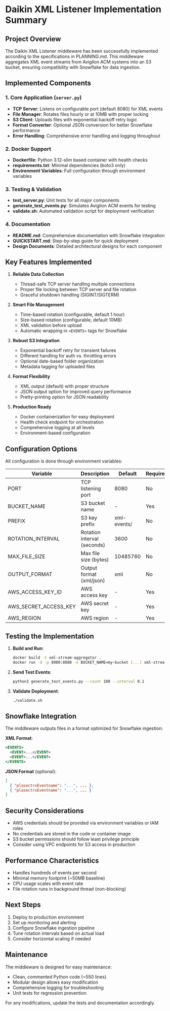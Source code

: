 # Daikin XML Listener Implementation Summary

## Project Overview
The Daikin XML Listener middleware has been successfully implemented according to the specifications in PLANNING.md. This middleware aggregates XML event streams from Avigilon ACM systems into an S3 bucket, ensuring compatibility with Snowflake for data ingestion.

## Implemented Components

### 1. Core Application (`server.py`)
- **TCP Server**: Listens on configurable port (default 8080) for XML events
- **File Manager**: Rotates files hourly or at 10MB with proper locking
- **S3 Client**: Uploads files with exponential backoff retry logic
- **Format Converter**: Optional JSON conversion for better Snowflake performance
- **Error Handling**: Comprehensive error handling and logging throughout

### 2. Docker Support
- **Dockerfile**: Python 3.12-slim based container with health checks
- **requirements.txt**: Minimal dependencies (boto3 only)
- **Environment Variables**: Full configuration through environment variables

### 3. Testing & Validation
- **test_server.py**: Unit tests for all major components
- **generate_test_events.py**: Simulates Avigilon ACM events for testing
- **validate.sh**: Automated validation script for deployment verification

### 4. Documentation
- **README.md**: Comprehensive documentation with Snowflake integration
- **QUICKSTART.md**: Step-by-step guide for quick deployment
- **Design Documents**: Detailed architectural designs for each component

## Key Features Implemented

1. **Reliable Data Collection**
   - Thread-safe TCP server handling multiple connections
   - Proper file locking between TCP server and file rotation
   - Graceful shutdown handling (SIGINT/SIGTERM)

2. **Smart File Management**
   - Time-based rotation (configurable, default 1 hour)
   - Size-based rotation (configurable, default 10MB)
   - XML validation before upload
   - Automatic wrapping in `<EVENTS>` tags for Snowflake

3. **Robust S3 Integration**
   - Exponential backoff retry for transient failures
   - Different handling for auth vs. throttling errors
   - Optional date-based folder organization
   - Metadata tagging for uploaded files

4. **Format Flexibility**
   - XML output (default) with proper structure
   - JSON output option for improved query performance
   - Pretty-printing option for JSON readability

5. **Production Ready**
   - Docker containerization for easy deployment
   - Health check endpoint for orchestration
   - Comprehensive logging at all levels
   - Environment-based configuration

## Configuration Options

All configuration is done through environment variables:

| Variable | Description | Default | Required |
|----------|-------------|---------|----------|
| PORT | TCP listening port | 8080 | No |
| BUCKET_NAME | S3 bucket name | - | Yes |
| PREFIX | S3 key prefix | xml-events/ | No |
| ROTATION_INTERVAL | Rotation interval (seconds) | 3600 | No |
| MAX_FILE_SIZE | Max file size (bytes) | 10485760 | No |
| OUTPUT_FORMAT | Output format (xml/json) | xml | No |
| AWS_ACCESS_KEY_ID | AWS access key | - | Yes |
| AWS_SECRET_ACCESS_KEY | AWS secret key | - | Yes |
| AWS_REGION | AWS region | - | Yes |

## Testing the Implementation

1. **Build and Run**:
   ```bash
   docker build -t xml-stream-aggregator .
   docker run -d -p 8080:8080 -e BUCKET_NAME=my-bucket [...] xml-stream-aggregator
   ```

2. **Send Test Events**:
   ```bash
   python3 generate_test_events.py --count 100 --interval 0.1
   ```

3. **Validate Deployment**:
   ```bash
   ./validate.sh
   ```

## Snowflake Integration

The middleware outputs files in a format optimized for Snowflake ingestion:

**XML Format**:
```xml
<EVENTS>
  <EVENT>...</EVENT>
  <EVENT>...</EVENT>
</EVENTS>
```

**JSON Format** (optional):
```json
[
  { "plasectrxEventname": "...", ... },
  { "plasectrxEventname": "...", ... }
]
```

## Security Considerations

- AWS credentials should be provided via environment variables or IAM roles
- No credentials are stored in the code or container image
- S3 bucket permissions should follow least privilege principle
- Consider using VPC endpoints for S3 access in production

## Performance Characteristics

- Handles hundreds of events per second
- Minimal memory footprint (~50MB baseline)
- CPU usage scales with event rate
- File rotation runs in background thread (non-blocking)

## Next Steps

1. Deploy to production environment
2. Set up monitoring and alerting
3. Configure Snowflake ingestion pipeline
4. Tune rotation intervals based on actual load
5. Consider horizontal scaling if needed

## Maintenance

The middleware is designed for easy maintenance:
- Clean, commented Python code (~550 lines)
- Modular design allows easy modification
- Comprehensive logging for troubleshooting
- Unit tests for regression prevention

For any modifications, update the tests and documentation accordingly.